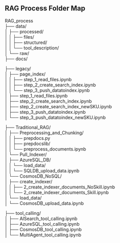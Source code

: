 ## RAG Process Folder Map  

RAG_process    
├── data/    
│   ├── processed/    
│   │   ├── files/    
│   │   ├── structured/    
│   │   └── tool_description/    
│   └── raw/    
├── docs/    

├── legacy/    
│   ├── page_index/    
│   │   ├── step_1_read_files.ipynb    
│   │   ├── step_2_create_search_index.ipynb    
│   │   └── step_3_push_datatoindex.ipynb    
│   ├── step_1_read_files.ipynb    
│   ├── step_2_create_search_index.ipynb    
│   ├── step_2_create_search_index_newSKU.ipynb    
│   ├── step_3_push_datatoindex.ipynb    
│   └── step_3_push_datatoindex_newSKU.ipynb  

├── Traditional_RAG/    
│   ├── Preprocessing_and_Chunking/    
│   │   ├── prepdocs.py    
│   │   ├── prepdocslib/    
│   │   └── preprocess_documents.ipynb    
│   └── Pull_Indexer/    
│       ├── AzureSQL_DB/    
│       │   └── load_data/    
│       │       └── SQLDB_upload_data.ipynb    
│       └── CosmosDB_NoSQL/    
│           ├── create_indexer/    
│           │   ├── 2_create_indexer_documents_NoSkill.ipynb    
│           │   └── 2_create_indexer_documents_Skill.ipynb    
│           └── load_data/    
│               └── CosmosDB_upload_data.ipynb

├── tool_calling/    
│   ├── AISearch_tool_calling.ipynb    
│   ├── AzureSQL_tool_calling.ipynb    
│   ├── CosmosDB_tool_calling.ipynb    
│   └── MultiAgent_tool_calling.ipynb  
